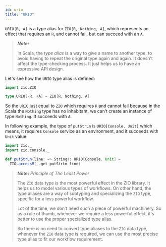 ```yaml
---
id: urio
title: "URIO"
---
```


`URIO[R, A]` is a type alias for `ZIO[R, Nothing, A]`, which represents an effect that requires an `R`, and cannot fail, but can succeed with an `A`.

> **_Note:_**
>
> In Scala, the _type alias_ is a way to give a name to another type, to avoid having to repeat the original type again and again. It doesn't affect the type-checking process. It just helps us to have an expressive API design.

Let's see how the `URIO` type alias is defined:

```scala mdoc:invisible
import zio.ZIO
```

```scala mdoc:silent
type URIO[-R, +A] = ZIO[R, Nothing, A]
```

So the `URIO` just equal to `ZIO` which requires `R` and cannot fail because in the Scala the `Nothing` type has no inhabitant, we can't create an instance of type `Nothing`. It succeeds with `A`.

In following example, the type of `putStrLn` is `URIO[Console, Unit]` which means, it requires `Console` service as an environment, and it succeeds with `Unit` value:

```scala mdoc:invisible:reset
import zio._
import zio.console._
```

```scala mdoc:silent
def putStrLn(line: => String): URIO[Console, Unit] =
  ZIO.accessM(_.get putStrLn line)
```

> **Note:** _Principle of The Least Power_
>
> The `ZIO` data type is the most powerful effect in the ZIO library. It helps us to model various types of workflows. On other hand, the type aliases are a way of subtyping and specializing the `ZIO` type, specific for a less powerful workflow. 
>
> Lot of the time, we don't need such a piece of powerful machinery. So as a rule of thumb, whenever we require a less powerful effect, it's better to use the proper specialized type alias.
>
> So there is no need to convert type aliases to the `ZIO` data type, whenever the `ZIO` data type is required, we can use the most precise type alias to fit our workflow requirement.
